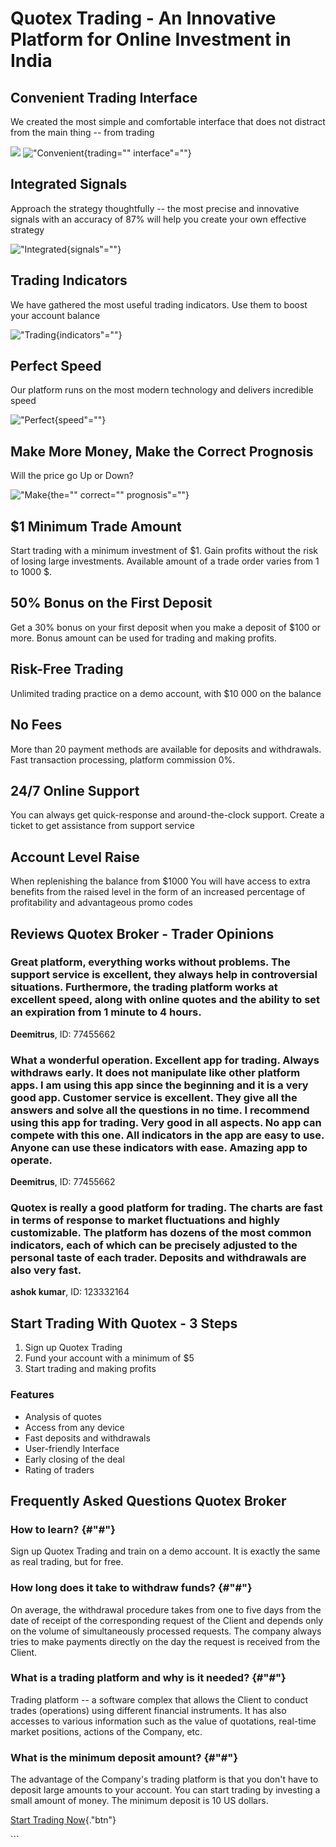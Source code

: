 # Quotex Trading - An Innovative Platform for Online Investment in India

## Convenient Trading Interface

We created the most simple and comfortable interface that does not
distract from the main thing -- from trading

[![](https://static.quotex.io/files/4_en/300_250.jpg)](https://traff.sbs/brokerqxlid)
!["Convenient](\%22dignity-1@3x.png\%22){trading="" interface"=""}

## Integrated Signals

Approach the strategy thoughtfully -- the most precise and innovative
signals with an accuracy of 87% will help you create your own effective
strategy

!["Integrated](\%22dignity-2@3x.png\%22){signals"=""}

## Trading Indicators

We have gathered the most useful trading indicators. Use them to boost
your account balance

!["Trading](\%22dignity-3@3x.png\%22){indicators"=""}

## Perfect Speed

Our platform runs on the most modern technology and delivers incredible
speed

!["Perfect](\%22dignity-4@3x.png\%22){speed"=""}

## Make More Money, Make the Correct Prognosis

Will the price go Up or Down?

!["Make](\%22char.svg\%22){the="" correct="" prognosis"=""}

## \$1 Minimum Trade Amount

Start trading with a minimum investment of \$1. Gain profits without the
risk of losing large investments. Available amount of a trade order
varies from 1 to 1000 \$.

## 50% Bonus on the First Deposit

Get a 30% bonus on your first deposit when you make a deposit of \$100
or more. Bonus amount can be used for trading and making profits.

## Risk-Free Trading

Unlimited trading practice on a demo account, with \$10 000 on the
balance

## No Fees

More than 20 payment methods are available for deposits and withdrawals.
Fast transaction processing, platform commission 0%.

## 24/7 Online Support

You can always get quick-response and around-the-clock support. Create a
ticket to get assistance from support service

## Account Level Raise

When replenishing the balance from \$1000 You will have access to extra
benefits from the raised level in the form of an increased percentage of
profitability and advantageous promo codes

## Reviews Quotex Broker - Trader Opinions

### Great platform, everything works without problems. The support service is excellent, they always help in controversial situations. Furthermore, the trading platform works at excellent speed, along with online quotes and the ability to set an expiration from 1 minute to 4 hours.

**Deemitrus**, ID: 77455662

### What a wonderful operation. Excellent app for trading. Always withdraws early. It does not manipulate like other platform apps. I am using this app since the beginning and it is a very good app. Customer service is excellent. They give all the answers and solve all the questions in no time. I recommend using this app for trading. Very good in all aspects. No app can compete with this one. All indicators in the app are easy to use. Anyone can use these indicators with ease. Amazing app to operate.

**Deemitrus**, ID: 77455662

### Quotex is really a good platform for trading. The charts are fast in terms of response to market fluctuations and highly customizable. The platform has dozens of the most common indicators, each of which can be precisely adjusted to the personal taste of each trader. Deposits and withdrawals are also very fast.

**ashok kumar**, ID: 123332164

## Start Trading With Quotex - 3 Steps

1.  Sign up Quotex Trading
2.  Fund your account with a minimum of \$5
3.  Start trading and making profits

### Features

-   Analysis of quotes
-   Access from any device
-   Fast deposits and withdrawals
-   User-friendly Interface
-   Early closing of the deal
-   Rating of traders

## Frequently Asked Questions Quotex Broker

### How to learn? {#"#"}

Sign up Quotex Trading and train on a demo account. It is exactly the
same as real trading, but for free.

### How long does it take to withdraw funds? {#"#"}

On average, the withdrawal procedure takes from one to five days from
the date of receipt of the corresponding request of the Client and
depends only on the volume of simultaneously processed requests. The
company always tries to make payments directly on the day the request is
received from the Client.

### What is a trading platform and why is it needed? {#"#"}

Trading platform -- a software complex that allows the Client to conduct
trades (operations) using different financial instruments. It has also
accesses to various information such as the value of quotations,
real-time market positions, actions of the Company, etc.

### What is the minimum deposit amount? {#"#"}

The advantage of the Company's trading platform is that you don't have
to deposit large amounts to your account. You can start trading by
investing a small amount of money. The minimum deposit is 10 US dollars.

[Start Trading Now](\%22https://traff.sbs/brokerqxlid\%22){."btn"}

\`\`\`

